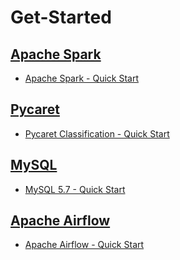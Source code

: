 # Get-Started

## [Apache Spark](https://github.com/hansung-dev/Quick-Start/tree/main/spark)

* [Apache Spark - Quick Start](https://github.com/hansung-dev/Get-Started/blob/main/spark/Apache%20Spark%20-%20Quick%20Start.md)

## [Pycaret](https://github.com/hansung-dev/Quick-Start/tree/main/Pycaret)

* [Pycaret Classification - Quick Start](https://github.com/hansung-dev/Get-Started/blob/main/Pycaret/Pycaret%20Classification%20-%20Quick%20Start.md)

## [MySQL](https://github.com/hansung-dev/Quick-Start/tree/main/MySQL)

* [MySQL 5.7 - Quick Start](https://github.com/hansung-dev/Quick-Start/blob/main/MySQL/Apache%20Spark%20-%20Quick%20Start.md)

## [Apache Airflow](https://github.com/hansung-dev/Quick-Start/tree/main/MySQL)

* [Apache Airflow - Quick Start](https://github.com/hansung-dev/Quick-Start/blob/main/MySQL/Apache%20Spark%20-%20Quick%20Start.md)

